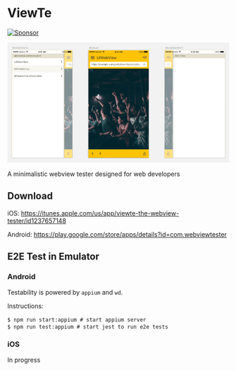 # ViewTe

<a target='_blank' rel='nofollow' href='https://app.codesponsor.io/link/c1bR3TteVQNuUjWFJ2YDDU3S/toruta39/ViewTe'>  <img alt='Sponsor' width='888' height='68' src='https://app.codesponsor.io/embed/c1bR3TteVQNuUjWFJ2YDDU3S/toruta39/ViewTe.svg' /></a>

![](docs/assets/screenshot-2.0.0.png)

A minimalistic webview tester designed for web developers

## Download

iOS: https://itunes.apple.com/us/app/viewte-the-webview-tester/id1237657148

Android: https://play.google.com/store/apps/details?id=com.webviewtester

## E2E Test in Emulator

### Android

Testability is powered by `appium` and `wd`.

Instructions:

```
$ npm run start:appium # start appium server
$ npm run test:appium # start jest to run e2e tests
```

### iOS

In progress
